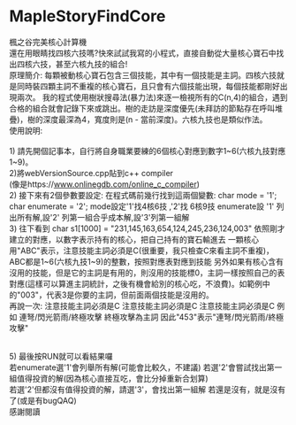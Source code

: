 # MapleStoryFindCore
楓之谷完美核心計算機<br>
還在用眼睛找四核六技嗎?快來試試我寫的小程式，直接自動從大量核心寶石中找出四核六技，甚至六核九技的組合!
<br>
原理簡介:
每顆被動核心寶石包含三個技能，其中有一個技能是主詞。四核六技就是同時裝四顆主詞不重複的核心寶石，且只會有六個技能出現，每個技能都剛好出現兩次。
我的程式使用樹狀搜尋法(暴力法)來逐一檢視所有的C(n,4)的組合，遇到合格的組合就會記錄下來或跳出。樹的走訪是深度優先(未拜訪的節點存在呼叫堆疊)，樹的深度最深為4，寬度則是(n - 當前深度)。六核九技也是類似作法。<br>
使用說明:<br><br>
1)
請先開個記事本，自行將自身職業要練的6個核心對應到數字1~6(六核九技對應1~9)。
<br>
2)將webVersionSource.cpp貼到c++ compiler<br>(像是https://www.onlinegdb.com/online_c_compiler)
<br>
2)
接下來有2個參數要設定:
在程式碼前幾行找到這兩個變數:
char mode = '1';
char enumerate = '2';
mode設定'1'找4核6技 ,'2'找 6核9技
enumerate設 '1' 列出所有解,設'2' 列第一組合乎成本解,設'3'列第一組解
<br>
3)
往下看到
char s1[1000] = "231,145,163,654,124,245,236,124,003"
依照剛才建立的對應，以數字表示持有的核心，把自己持有的寶石輸進去
一顆核心用"ABC"表示，注意技能主詞必須是C(很重要，我只檢查C來看主詞不重複)，ABC都是1~6(六核九技1~9)的整數，按照對應表對應到技能
另外如果有核心含有沒用的技能，但是它的主詞是有用的，則沒用的技能標0，主詞一樣按照自己的表對應(這樣可以算進主詞統計，之後有機會給別的核心吃，不浪費)。如範例中的"003"，代表3是你要的主詞，但前面兩個技能是沒用的。
<br>
再說一次:
注意技能主詞必須是C
注意技能主詞必須是C
注意技能主詞必須是C
例如 連弩/閃光箭雨/終極攻擊
終極攻擊為主詞
因此"453"表示"連弩/閃光箭雨/終極攻擊"

<br>
5)
最後按RUN就可以看結果囉
<br>
若enumerate選'1'會列舉所有解(可能會比較久，不建議)
若選'2'會嘗試找出第一組值得投資的解(因為核心直接互吃，會比分掉重新合划算)
<br>
若選'2'但都沒有值得投資的解，請選'3'，會找出第一組解
若還是沒有，就是沒有了(或是有bugQAQ)
<br>
感謝閱讀
<br>
